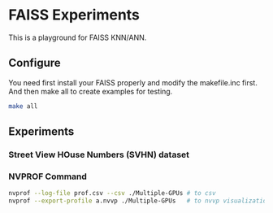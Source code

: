 # FAISS Experiments

This is a playground for FAISS KNN/ANN.
## Configure

You need first install your FAISS properly and modify the makefile.inc first. And then make all to create examples for testing.

```bash
make all
```

## Experiments

### Street View HOuse Numbers (SVHN) dataset

### NVPROF Command


```bash
nvprof --log-file prof.csv --csv ./Multiple-GPUs # to csv
nvprof --export-profile a.nvvp ./Multiple-GPUs   # to nvvp visualization
```

